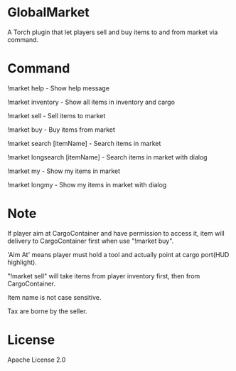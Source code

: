 ﻿# GlobalMarket
A Torch plugin that let players sell and buy items to and from market via command.

# Command
!market help - Show help message

!market inventory - Show all items in inventory and cargo

!market sell <itemName> <amount> <price> - Sell items to market

!market buy <orderNumber> - Buy items from market

!market search \[itemName\] - Search items in market

!market longsearch \[itemName\] - Search items in market with dialog

!market my - Show my items in market

!market longmy - Show my items in market with dialog

# Note
If player aim at CargoContainer and have permission to access it, item will delivery to CargoContainer first when use "!market buy".

'Aim At' means player must hold a tool and actually point at cargo port(HUD highlight).

"!market sell" will take items from player inventory first, then from CargoContainer.

Item name is not case sensitive.

Tax are borne by the seller.

# License
Apache License 2.0
